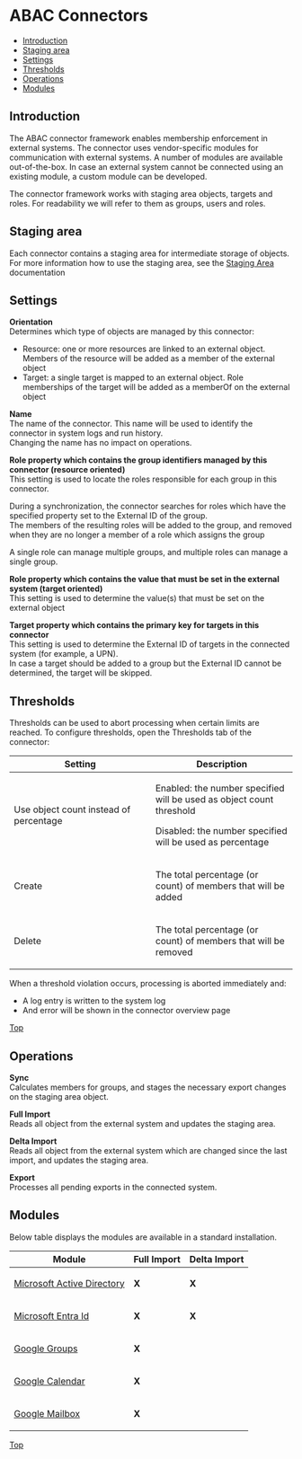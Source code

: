 # <span id="index"></span>ABAC Connectors

-   [Introduction](#Introductie)
-   [Staging area](#StagingArea)
-   [Settings](#GeneralSettings)
-   [Thresholds](#Thresholds)
-   [Operations](#Operations)
-   [Modules](#Modules)


## <span id="Introductie"></span>Introduction

The ABAC connector framework enables membership enforcement in external
systems. The connector uses vendor-specific modules for communication
with external systems. A number of modules are available out-of-the-box.
In case an external system cannot be connected using an existing module,
a custom module can be developed.

The connector framework works with staging area objects, targets and
roles. For readability we will refer to them as groups, users and roles.

## <span id="StagingArea"></span>Staging area

Each connector contains a staging area for intermediate storage of
objects.  
For more information how to use the staging area, see the
<a href="javascript:void(0)" class="help-trigger"
data-helpkey="SysPage_AbacStagingArea">Staging Area</a> documentation

## <span id="GeneralSettings"></span>Settings

**Orientation**  
Determines which type of objects are managed by this connector:

-   Resource: one or more resources are linked to an external object.
    Members of the resource will be added as a member of the external
    object
-   Target: a single target is mapped to an external object. Role
    memberships of the target will be added as a memberOf on the
    external object

**Name**  
The name of the connector. This name will be used to identify the
connector in system logs and run history.  
Changing the name has no impact on operations.

**Role property which contains the group identifiers managed by this
connector (resource oriented)**  
This setting is used to locate the roles responsible for each group in
this connector.

During a synchronization, the connector searches for roles which have
the specified property set to the External ID of the group.  
The members of the resulting roles will be added to the group, and
removed when they are no longer a member of a role which assigns the
group

A single role can manage multiple groups, and multiple roles can manage
a single group.

**Role property which contains the value that must be set in the
external system (target oriented)**  
This setting is used to determine the value(s) that must be set on the
external object

**Target property which contains the primary key for targets in this
connector**  
This setting is used to determine the External ID of targets in the
connected system (for example, a UPN).  
In case a target should be added to a group but the External ID cannot
be determined, the target will be skipped.

## <span id="Thresholds"></span>Thresholds

Thresholds can be used to abort processing when certain limits are
reached. To configure thresholds, open the Thresholds tab of the
connector:

<table class="table table-bordered">
<colgroup>
<col style="width: 50%" />
<col style="width: 50%" />
</colgroup>
<thead class="thead-light">
<tr class="header">
<th>Setting</th>
<th>Description</th>
</tr>
</thead>
<tbody>
<tr class="odd">
<td><p>Use object count instead of percentage</p></td>
<td><p>Enabled: the number specified will be used as object count
threshold</p>
<p>Disabled: the number specified will be used as percentage</p></td>
</tr>
<tr class="even">
<td><p>Create</p></td>
<td><p>The total percentage (or count) of members that will be
added</p></td>
</tr>
<tr class="odd">
<td><p>Delete</p></td>
<td><p>The total percentage (or count) of members that will be
removed</p></td>
</tr>
</tbody>
</table>

When a threshold violation occurs, processing is aborted immediately
and:

-   A log entry is written to the system log
-   And error will be shown in the connector overview page

[Top](#index)

## <span id="Operations"></span>Operations

**Sync**  
Calculates members for groups, and stages the necessary export changes
on the staging area object.

**Full Import**  
Reads all object from the external system and updates the staging area.

**Delta Import**  
Reads all object from the external system which are changed since the
last import, and updates the staging area.

**Export**  
Processes all pending exports in the connected system.

## <span id="Modules"></span>Modules

Below table displays the modules are available in a standard
installation.

<table class="table table-bordered">
<thead class="thead-light">
<tr class="header">
<th>Module</th>
<th class="text-center">Full Import</th>
<th class="text-center">Delta Import</th>
</tr>
</thead>
<tbody>
<tr class="odd">
<td><a href="javascript:void(0)" class="help-trigger"
data-helpkey="AbacConnector_ActiveDirectory">Microsoft Active
Directory</a></td>
<td><p><strong>X</strong></p></td>
<td><p><strong>X</strong></p></td>
</tr>
<tr class="even">
<td><a href="javascript:void(0)" class="help-trigger"
data-helpkey="AbacConnector_MicrosoftEntraId">Microsoft Entra
Id</a></td>
<td><p><strong>X</strong></p></td>
<td><p><strong>X</strong></p></td>
</tr>
<tr class="odd">
<td><a href="javascript:void(0)" class="help-trigger"
data-helpkey="AbacConnector_GoogleGroup">Google Groups</a></td>
<td><p><strong>X</strong></p></td>
<td><p><strong></strong></p></td>
</tr>
<tr class="even">
<td><a href="javascript:void(0)" class="help-trigger"
data-helpkey="AbacConnector_GoogleCalendar">Google Calendar</a></td>
<td><p><strong>X</strong></p></td>
<td><p><strong></strong></p></td>
</tr>
<tr class="odd">
<td><a href="javascript:void(0)" class="help-trigger"
data-helpkey="AbacConnector_GoogleMailbox">Google Mailbox</a></td>
<td><p><strong>X</strong></p></td>
<td><p><strong></strong></p></td>
</tr>
</tbody>
</table>

  

[Top](#index)
